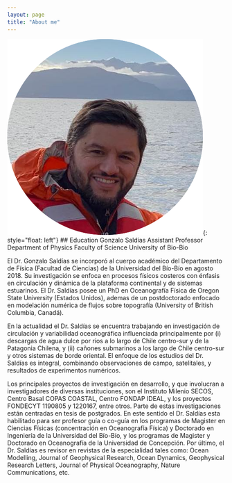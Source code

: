 ```yaml
---
layout: page
title: "About me"
---
```

![Gonzalo](/assets/Gonzalo_Profile.png){: style="float: left"} ## Education
Gonzalo Saldías
Assistant Professor
Department of Physics
Faculty of Science
University of Bio-Bio


El Dr. Gonzalo Saldías se incorporó al cuerpo académico del Departamento de Física (Facultad de Ciencias) de la Universidad del Bío-Bío en agosto 2018. Su investigación se enfoca en procesos físicos costeros con énfasis en circulación y dinámica de la plataforma continental y de sistemas estuarinos. El Dr. Saldías posee un PhD en Oceanografía Física de Oregon State University (Estados Unidos), ademas de un postdoctorado enfocado en modelación numérica de flujos sobre topografía (University of British Columbia, Canadá).



En la actualidad el Dr. Saldías se encuentra trabajando en investigación de circulación y variabilidad oceanográfica influenciada principalmente por (i) descargas de agua dulce por ríos a lo largo de Chile centro-sur y de la Patagonia Chilena, y (ii) cañones submarinos a los largo de Chile centro-sur y otros sistemas de borde oriental. El enfoque de los estudios del Dr. Saldías es integral, combinando observaciones de campo, satelitales, y resultados de experimentos numéricos.



Los principales proyectos de investigación en desarrollo, y que involucran a investigadores de diversas instituciones, son el Instituto Milenio SECOS, Centro Basal COPAS COASTAL, Centro FONDAP IDEAL, y los proyectos FONDECYT 1190805 y 1220167, entre otros. Parte de estas investigaciones están centradas en tesis de postgrados. En este sentido el Dr. Saldías esta habilitado para ser profesor guía o co-guía en los programas de Magister en Ciencias Físicas (concentración en Oceanografía Física) y Doctorado en Ingeniería de la Universidad del Bío-Bío, y los programas de Magister y Doctorado en Oceanografía de la Universidad de Concepción. Por último, el Dr. Saldías es revisor en revistas de la especialidad tales como: Ocean Modelling, Journal of Geophysical Research, Ocean Dynamics, Geophysical Research Letters, Journal of Physical Oceanography, Nature Communications, etc.
